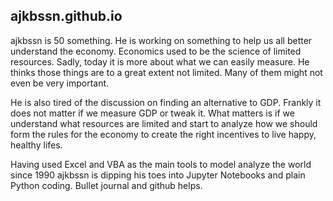 ## ajkbssn.github.io

ajkbssn is 50 something.
He is working on something to help us all better understand the economy.
Economics used to be the science of limited resources.
Sadly, today it is more about what we can easily measure.
He thinks those things are to a great extent not limited.
Many of them might not even be very important.

He is also tired of the discussion on finding an alternative to GDP.
Frankly it does not matter if we measure GDP or tweak it.
What matters is if we understand what resources are limited and start to analyze how we should form the rules for the economy to create the right incentives to live happy, healthy lifes.

Having used Excel and VBA as the main tools to model analyze the world since 1990 ajkbssn is dipping his toes into Jupyter Notebooks and plain Python coding. Bullet journal and github helps.
